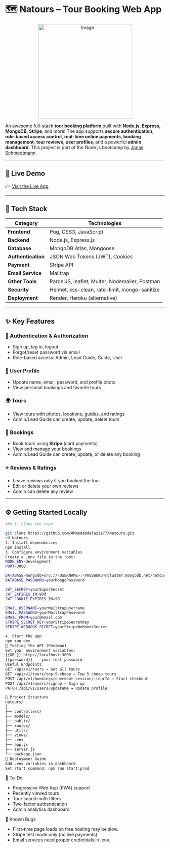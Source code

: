 # 🗺️ Natours – Tour Booking Web App
<p align="center">
  <img width="297" height="297" alt="Image" src="https://github.com/user-attachments/assets/546e36c3-0a68-4466-b5b6-fe76bf853361" />
</p>

An awesome full-stack **tour booking platform** built with **Node.js, Express, MongoDB, Stripe**, and more! The app supports **secure authentication**, **role-based access control**, **real-time online payments**, **booking management**, **tour reviews**, **user profiles**, and a powerful **admin dashboard**. This project is part of the Node.js bootcamp by [Jonas Schmedtmann](https://www.udemy.com/course/nodejs-express-mongodb-bootcamp/).

---

## 🔗 Live Demo

👉 [Visit the Live App](https://natours-two-pi.vercel.app/)

---

## 🧩 Tech Stack

| Category        | Technologies |
|----------------|--------------|
| **Frontend**    | Pug, CSS3, JavaScript |
| **Backend**     | Node.js, Express.js |
| **Database**    | MongoDB Atlas, Mongoose |
| **Authentication** | JSON Web Tokens (JWT), Cookies |
| **Payment**     | Stripe API |
| **Email Service** | Mailtrap |
| **Other Tools** | ParcelJS, leaflet, Multer, Nodemailer, Postman |
| **Security**    | Helmet, xss-clean, rate-limit, mongo-sanitize |
| **Deployment**  | Render, Heroku (alternative) |

---

## ✨ Key Features

### 🔐 Authentication & Authorization
- Sign up, log in, logout
- Forgot/reset password via email
- Role-based access: Admin, Lead Guide, Guide, User

### 👤 User Profile
- Update name, email, password, and profile photo
- View personal bookings and favorite tours

### 🌍 Tours
- View tours with photos, locations, guides, and ratings
- Admin/Lead Guide can create, update, delete tours

### 🧾 Bookings
- Book tours using **Stripe** (card payments)
- View and manage your bookings
- Admin/Lead Guide can create, update, or delete any booking

### ⭐ Reviews & Ratings
- Leave reviews only if you booked the tour
- Edit or delete your own reviews
- Admin can delete any review

---

## ⚙️ Getting Started Locally
```bash
### 1. Clone the repo

git clone https://github.com/Ahmedabdelaziz77/Natours.git
cd Natours
2. Install dependencies
npm install
3. Configure environment variables
Create a .env file in the root:
NODE_ENV=development
PORT=3000

DATABASE=mongodb+srv://<USERNAME>:<PASSWORD>@cluster.mongodb.net/natours
DATABASE_PASSWORD=yourMongoPassword

JWT_SECRET=yourSuperSecret
JWT_EXPIRES_IN=90d
JWT_COOKIE_EXPIRES_IN=90

EMAIL_USERNAME=yourMailtrapUsername
EMAIL_PASSWORD=yourMailtrapPassword
EMAIL_FROM=your@email.com
STRIPE_SECRET_KEY=yourStripeSecretKey
STRIPE_WEBHOOK_SECRET=yourStripeWebhookSecret

4. Start the app
npm run dev
🧪 Testing the API (Postman)
Set your environment variables:
{{URL}}	http://localhost:3000
{{password}}	your test password
Useful Endpoints
GET /api/v1/tours → Get all tours
GET /api/v1/tours/top-5-cheap → Top 5 cheap tours
POST /api/v1/bookings/checkout-session/:tourId → Start checkout
POST /api/v1/users/signup → Sign up
PATCH /api/v1/users/updateMe → Update profile

🧱 Project Structure
natours/
│
├── controllers/
├── models/
├── public/
├── routes/
├── utils/
├── views/
├── .env
├── app.js
├── server.js
└── package.json
🚀 Deployment Guide
Add .env variables in dashboard
Set start command: npm run start:prod
```
🎯 To-Do
 - Progressive Web App (PWA) support
 - Recently viewed tours
 - Tour search with filters
 - Two-factor authentication
 - Admin analytics dashboard

🎯 Known Bugs
- First-time page loads on free hosting may be slow.
- Stripe test mode only (no live payments).
- Email services need proper credentials in .env.
